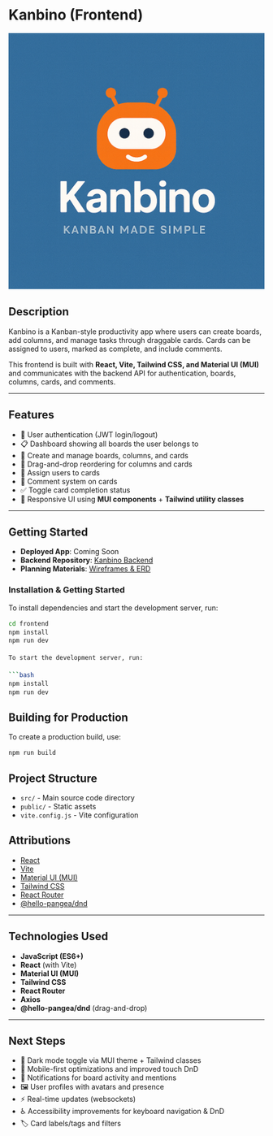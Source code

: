 # Kanbino (Frontend)

![Kanbino Logo](./images/kanbinologo.png)


## Description
Kanbino is a Kanban-style productivity app where users can create boards, add columns, and manage tasks through draggable cards. Cards can be assigned to users, marked as complete, and include comments.

This frontend is built with **React, Vite, Tailwind CSS, and Material UI (MUI)** and communicates with the backend API for authentication, boards, columns, cards, and comments.

---

## Features
- 🔑 User authentication (JWT login/logout)
- 📋 Dashboard showing all boards the user belongs to
- 📂 Create and manage boards, columns, and cards
- 🔄 Drag-and-drop reordering for columns and cards
- 👥 Assign users to cards
- 💬 Comment system on cards
- ✅ Toggle card completion status
- 🎨 Responsive UI using **MUI components** + **Tailwind utility classes**

---

## Getting Started
- **Deployed App**: Coming Soon
- **Backend Repository**: [Kanbino Backend](https://github.com/your-username/kanbino-backend)
- **Planning Materials**: [Wireframes & ERD](https://docs.google.com/document/d/1Cys6bKDTGZIiJmglFjbuwtiGHM4VI3VtuqPL5cyM2gA/edit?usp=sharing)

### Installation & Getting Started

To install dependencies and start the development server, run:
```bash
cd frontend
npm install
npm run dev

To start the development server, run:

```bash
npm install
npm run dev
```

## Building for Production

To create a production build, use:

```bash
npm run build
```

## Project Structure

- `src/` - Main source code directory
- `public/` - Static assets
- `vite.config.js` - Vite configuration

## Attributions

- [React](https://react.dev/)
- [Vite](https://vitejs.dev/)
- [Material UI (MUI)](https://mui.com/)
- [Tailwind CSS](https://tailwindcss.com/)
- [React Router](https://reactrouter.com/)
- [@hello-pangea/dnd](https://github.com/hello-pangea/dnd)

---

## Technologies Used

- **JavaScript (ES6+)**
- **React** (with Vite)
- **Material UI (MUI)**
- **Tailwind CSS**
- **React Router**
- **Axios**
- **@hello-pangea/dnd** (drag-and-drop)

---

## Next Steps

- 🌙 Dark mode toggle via MUI theme + Tailwind classes
- 📱 Mobile-first optimizations and improved touch DnD
- 🔔 Notifications for board activity and mentions
- 🖼 User profiles with avatars and presence
- ⚡ Real-time updates (websockets)
- ♿ Accessibility improvements for keyboard navigation & DnD
- 🏷 Card labels/tags and filters


